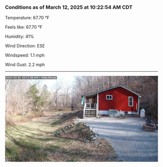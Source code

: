 ### Conditions as of March 12, 2025 at 10:22:54 AM CDT 

Temperature: 67.70 &deg;F

Feels like: 67.70 &deg;F

Humidity: 41%

Wind Direction: ESE

Windspeed: 1.1 mph

Wind Gust: 2.2 mph

---

<img src="./images/latest.jpeg"/>


